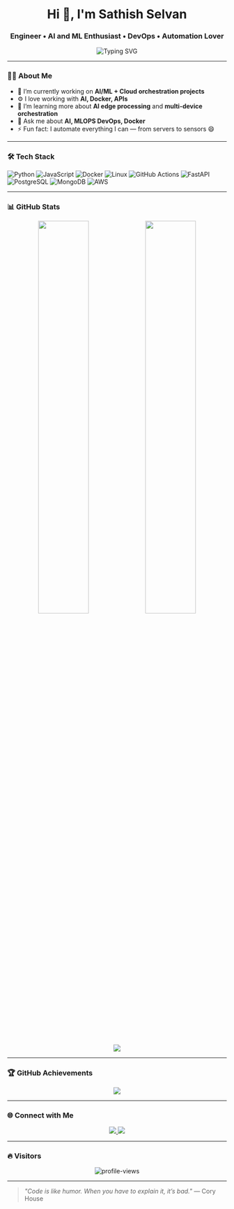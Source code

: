 <!-- Profile README for Sathish Selvan -->

<h1 align="center">Hi 👋, I'm Sathish Selvan</h1>
<h3 align="center">Engineer • AI and ML Enthusiast • DevOps • Automation Lover</h3>

<p align="center">
  <img src="https://readme-typing-svg.herokuapp.com?font=Fira+Code&weight=500&size=25&pause=1000&color=40A2D8&center=true&vCenter=true&width=435&lines=Engineer+%7C+DevOps+%7C+AI;Building+scalable+solutions;Automate+everything!+🚀" alt="Typing SVG" />
</p>

---

### 🧑‍💻 About Me

- 🔭 I’m currently working on **AI/ML + Cloud orchestration projects**
- ⚙️ I love working with **AI, Docker, APIs**
- 🌱 I’m learning more about **AI edge processing** and **multi-device orchestration**
- 💬 Ask me about **AI, MLOPS DevOps, Docker**
- ⚡ Fun fact: I automate everything I can — from servers to sensors 😄

---

### 🛠️ Tech Stack

![Python](https://img.shields.io/badge/-Python-05122A?style=flat&logo=python)
![JavaScript](https://img.shields.io/badge/-JavaScript-05122A?style=flat&logo=javascript)
![Docker](https://img.shields.io/badge/-Docker-05122A?style=flat&logo=docker)
![Linux](https://img.shields.io/badge/-Linux-05122A?style=flat&logo=linux)
![GitHub Actions](https://img.shields.io/badge/-GitHub%20Actions-05122A?style=flat&logo=githubactions)
![FastAPI](https://img.shields.io/badge/-FastAPI-05122A?style=flat&logo=fastapi)
![PostgreSQL](https://img.shields.io/badge/-PostgreSQL-05122A?style=flat&logo=postgresql)
![MongoDB](https://img.shields.io/badge/-MongoDB-05122A?style=flat&logo=mongodb)
![AWS](https://img.shields.io/badge/-AWS-05122A?style=flat&logo=amazonaws)

---

### 📊 GitHub Stats

<p align="center">
  <img width="48%" src="https://github-readme-stats.vercel.app/api?username=sathish-selvan&show_icons=true&theme=radical" />
  <img width="48%" src="https://github-readme-streak-stats.herokuapp.com/?user=sathish-selvan&theme=radical" />
</p>
<p align="center">
  <img src="https://github-readme-stats.vercel.app/api/top-langs/?username=sathish-selvan&layout=compact&theme=radical" />
</p>

---

### 🏆 GitHub Achievements

<p align="center">
  <img src="https://github-profile-trophy.vercel.app/?username=sathish-selvan&theme=onedark&row=1&column=6" />
</p>

---

### 🌐 Connect with Me

<p align="center">
  <a href="https://www.linkedin.com/in/sathish-selvan-56a508180/" target="_blank">
    <img src="https://img.shields.io/badge/-LinkedIn-0A66C2?style=for-the-badge&logo=linkedin&logoColor=white" />
  </a>
  <a href="mailto:yourname@example.com">
    <img src="https://img.shields.io/badge/-Email-EA4335?style=for-the-badge&logo=gmail&logoColor=white" />
  </a>
  <!-- Add portfolio if available -->
</p>

---

### 🔥 Visitors

<p align="center">
  <img src="https://komarev.com/ghpvc/?username=sathish-selvan&label=Profile%20views&color=0e75b6&style=flat" alt="profile-views" />
</p>

---

> _"Code is like humor. When you have to explain it, it’s bad."_ — Cory House
